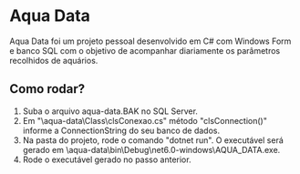 # Aqua Data
Aqua Data foi um projeto pessoal desenvolvido em C# com Windows Form e banco SQL com o objetivo de acompanhar diariamente os parâmetros recolhidos de aquários.

## Como rodar?
1. Suba o arquivo aqua-data.BAK no SQL Server.
2. Em "\aqua-data\Class\clsConexao.cs" método "clsConnection()" informe a ConnectionString do seu banco de dados.
3. Na pasta do projeto, rode o comando "dotnet run". O executável será gerado em \aqua-data\bin\Debug\net6.0-windows\AQUA_DATA.exe.
4. Rode o executável gerado no passo anterior.

